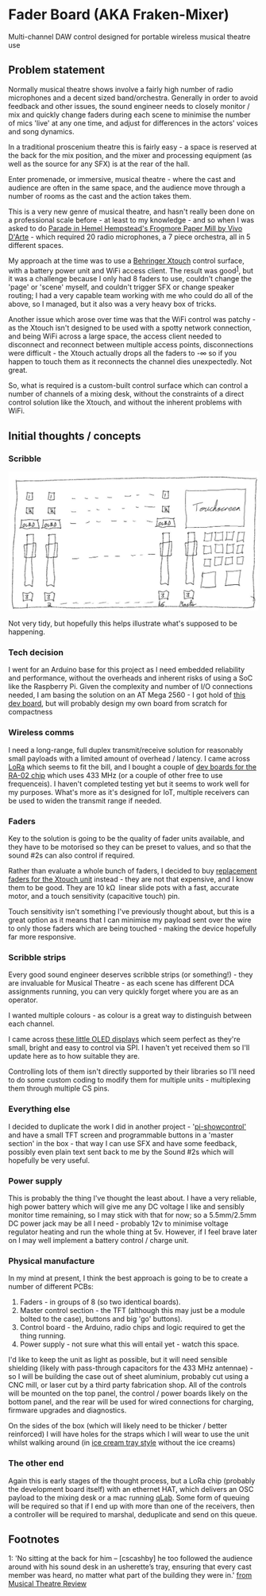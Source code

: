 # Fader Board (AKA Fraken-Mixer)

Multi-channel DAW control designed for portable wireless musical theatre use

## Problem statement

Normally musical theatre shows involve a fairly high number of radio microphones and a decent sized band/orchestra.  Generally in order to avoid feedback and other issues, the sound engineer needs to closely monitor / mix and quickly change faders during each scene to minimise the number of mics 'live' at any one time, and adjust for differences in the actors' voices and song dynamics.

In a traditional proscenium theatre this is fairly easy - a space is reserved at the back for the mix position, and the mixer and processing equipment (as well as the source for any SFX) is at the rear of the hall.

Enter promenade, or immersive, musical theatre - where the cast and audience are often in the same space, and the audience move through a number of rooms as the cast and the action takes them.

This is a very new genre of musical theatre, and hasn't really been done on a professional scale before - at least to my knowledge - and so when I was asked to do [Parade in Hemel Hempstead's Frogmore Paper Mill by Vivo D'Arte](http://www.vivodarte.co.uk/news.htm) - which required 20 radio microphones, a 7 piece orchestra, all in 5 different spaces.

My approach at the time was to use a [Behringer Xtouch](https://www.musictri.be/Categories/Behringer/Computer-Audio/Desktop-Controllers/X-TOUCH/p/P0B1X) control surface, with a battery power unit and WiFi access client.  The result was good<sup>[1](#myfootnote1)</sup>, but it was a challenge because I only had 8 faders to use, couldn't change the 'page' or 'scene' myself, and couldn't trigger SFX or change speaker routing; I had a very capable team working with me who could do all of the above, so I managed, but it also was a very heavy box of tricks.

Another issue which arose over time was that the WiFi control was patchy - as the Xtouch isn't designed to be used with a spotty network connection, and being WiFi across a large space, the access client needed to disconnect and reconnect between multiple access points, disconnections were difficult - the Xtouch actually drops all the faders to -∞ so if you happen to touch them as it reconnects the channel dies unexpectedly. Not great.

So, what is required is a custom-built control surface which can control a number of channels of a mixing desk, without the constraints of a direct control solution like the Xtouch, and without the inherent problems with WiFi.

## Initial thoughts / concepts

### Scribble

![Scribbled picture of faderboard](https://raw.githubusercontent.com/cscashby/faderboard/master/hardware/notes/scribble.jpg "Scribbled picture of faderboard")

Not very tidy, but hopefully this helps illustrate what's supposed to be happening.

### Tech decision

I went for an Arduino base for this project as I need embedded reliability and performance, without the overheads and inherent risks of using a SoC like the Raspberry Pi.  Given the complexity and number of I/O connections needed, I am basing the solution on an AT Mega 2560 - I got hold of [this dev board](http://amzn.to/2lO5UGc), but will probably design my own board from scratch for compactness

### Wireless comms

I need a long-range, full duplex transmit/receive solution for reasonably small payloads with a limited amount of overhead / latency.  I came across [LoRa](https://www.lora-alliance.org/) which seems to fit the bill, and I bought a couple of [dev boards for the RA-02 chip](http://amzn.to/2ELpx9M) which uses 433 MHz (or a couple of other free to use frequenceis).  I haven't completed testing yet but it seems to work well for my purposes.  What's more as it's designed for IoT, multiple receivers can be used to widen the transmit range if needed.

### Faders

Key to the solution is going to be the quality of fader units available, and they have to be motorised so they can be preset to values, and so that the sound #2s can also control if required.

Rather than evaluate a whole bunch of faders, I decided to buy [replacement faders for the Xtouch unit](https://www.gear4music.com/PA-DJ-and-Lighting/Behringer-X-Touch-Motor-Fader-MF100T-Set-of-5/1WME) instead - they are not that expensive, and I know them to be good.  They are 10 kΩ linear slide pots with a fast, accurate motor, and a touch sensitivity (capacitive touch) pin.

Touch sensitivity isn't something I've previously thought about, but this is a great option as it means that I can minimise my payload sent over the wire to only those faders which are being touched - making the device hopefully far more responsive.

### Scribble strips

Every good sound engineer deserves scribble strips (or something!) - they are invaluable for Musical Theatre - as each scene has different DCA assignments running, you can very quickly forget where you are as an operator.

I wanted multiple colours - as colour is a great way to distinguish between each channel.

I came across [these little OLED displays](https://thepihut.com/products/adafruit-monochrome-0-96-128x64-oled-graphic-display) which seem perfect as they're small, bright and easy to control via SPI.  I haven't yet received them so I'll update here as to how suitable they are.

Controlling lots of them isn't directly supported by their libraries so I'll need to do some custom coding to modify them for multiple units - multiplexing them through multiple CS pins.

### Everything else

I decided to duplicate the work I did in another project - '[pi-showcontrol'](github.com/cscashby/pi-showcontrol) and have a small TFT screen and programmable buttons in a 'master section' in the box - that way I can use SFX and have some feedback, possibly even plain text sent back to me by the Sound #2s which will hopefully be very useful.

### Power supply

This is probably the thing I've thought the least about.  I have a very reliable, high power battery which will give me any DC voltage I like and sensibly monitor time remaining, so I may stick with that for now; so a 5.5mm/2.5mm DC power jack may be all I need - probably 12v to minimise voltage regulator heating and run the whole thing at 5v.  However, if I feel brave later on I may well implement a battery control / charge unit.

### Physical manufacture

In my mind at present, I think the best approach is going to be to create a number of different PCBs:

1. Faders - in groups of 8 (so two identical boards).
2. Master control section - the TFT (although this may just be a module bolted to the case), buttons and big 'go' buttons).
3. Control board - the Arduino, radio chips and logic required to get the thing running.
4. Power supply - not sure what this will entail yet - watch this space.

I'd like to keep the unit as light as possible, but it will need sensible shielding (likely with pass-through capacitors for the 433 MHz antennae) - so I will be building the case out of sheet aluminium, probably cut using a CNC mill, or laser cut by a third party fabrication shop.  All of the controls will be mounted on the top panel, the control / power boards likely on the bottom panel, and the rear will be used for wired connections for charging, firmware upgrades and diagnostics.

On the sides of the box (which will likely need to be thicker / better reinforced) I will have holes for the straps which I will wear to use the unit whilst walking around (in [ice cream tray style](http://www.promotional-images.co.uk/ProdImages/2f9f440d-2c25-4093-97b0-d831b5edaa2b/classic2-lg.jpg) without the ice creams)

### The other end

Again this is early stages of the thought process, but a LoRa chip (probably the development board itself) with an ethernet HAT, which delivers an OSC payload to the mixing desk or a mac running [qLab](http://www.figure53.com/qlab).  Some form of queuing will be required so that if I end up with more than one of the receivers, then a controller will be required to marshal, deduplicate and send on this queue.

## Footnotes

<a name="myfootnote1">1</a>: 'No sitting at the back for him – [cscashby] he too followed the audience around with his sound desk in an usherette’s tray, ensuring that every cast member was heard, no matter what part of the building they were in.' [from Musical Theatre Review](http://musicaltheatrereview.com/parade-frogmore-paper-mill-hemel-hempstead/)
